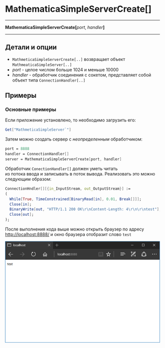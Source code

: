 # MathematicaSimpleServerCreate[]
---

**MathematicaSimpleServerCreate[**_port_, _handler_**]**

---
## Детали и опции

- `MathmeticaSimpleServerCreate[..]` возвращает объект `MathmeaticaSimpleServer[..]`
- _port_ - целое числом больше 1024 и меньше 10000
- _handler_ - обработчик соединения с сокетом, представляет собой объект типа `ConnectionHandler[..]`

## Примеры

### Основные примеры

Если приложение установлено, то необходимо загрузить его: 

```mathematica
Get["MathmeticaSimpleServer`"]
```

Затем можно создать сервер с _неопределенным_ обработчиком: 

```mathematica
port = 8888
handler = ConnectionHandler[]
server = MathematicaSimpleServerCreate[port, handler]
```

Обработчик `ConectionHandler[]` должен уметь читать  
из потока ввода и записывать в поток вывода. 
Реализовать это можно следующим образом: 

```mathematica
ConnectionHndler[][{in_InputStream, out_OutputStream}] := 
(
  While[True, TimeConstrained[BinaryRead[in], 0.01, Break[]]];
  Close[in]; 
  BinaryWrite[out, "HTTP/1.1 200 OK\r\nContent-Length: 4\r\n\r\ntest"];
  Close[out];
); 
```

После выполнения кода выше можно открыть браузер по адресу  
[http://localhost:8888/](http://localhost:8888/) и окно браузера отобразит слово `test`

![](./Images/test.png)
